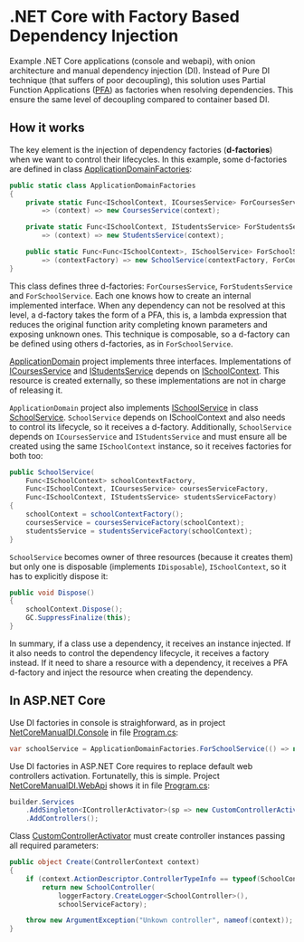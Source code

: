 # .NET Core with Factory Based Dependency Injection
Example .NET Core applications (console and webapi), with onion architecture and manual dependency injection (DI). Instead of Pure DI technique (that suffers of poor decoupling), this solution uses Partial Function Applications ([PFA](https://en.wikipedia.org/wiki/Partial_application)) as factories when resolving dependencies. This ensure the same level of decoupling compared to container based DI.

## How it works
The key element is the injection of dependency factories (**d-factories**) when we want to control their lifecycles. In this example, some d-factories are defined in class [ApplicationDomainFactories](src/ApplicationDomain/ApplicationDomainFactories.cs):

```C#
public static class ApplicationDomainFactories
{
    private static Func<ISchoolContext, ICoursesService> ForCoursesService
        => (context) => new CoursesService(context);

    private static Func<ISchoolContext, IStudentsService> ForStudentsService
        => (context) => new StudentsService(context);

    public static Func<Func<ISchoolContext>, ISchoolService> ForSchoolService
        => (contextFactory) => new SchoolService(contextFactory, ForCoursesService, ForStudentsService);
}
```

This class defines three d-factories: `ForCoursesService`, `ForStudentsService` and `ForSchoolService`. Each one knows how to create an internal implemented interface. When any dependency can not be resolved at this level, a d-factory takes the form of a PFA, this is, a lambda expression that reduces the original function arity completing known parameters and exposing unknown ones. This technique is composable, so a d-factory can be defined using others d-factories, as in `ForSchoolService`.
 
[ApplicationDomain](src/ApplicationDomain) project implements three interfaces. Implementations of [ICoursesService](src/ApplicationDomain/ICoursesService.cs) and [IStudentsService](src/ApplicationDomain/IStudentsService.cs) depends on [ISchoolContext](src/ApplicationDomain.Repositories/ISchoolContext.cs). This resource is created externally, so these implementations are not in charge of releasing it.

`ApplicationDomain` project also implements [ISchoolService](src/ApplicationDomain/ISchoolService.cs) in class [SchoolService](src/ApplicationDomain/SchoolService.cs). `SchoolService` depends on ISchoolContext and also needs to control its lifecycle, so it receives a d-factory. Additionally, `SchoolService` depends on `ICoursesService` and `IStudentsService` and must ensure all be created using the same `ISchoolContext` instance, so it receives factories for both too:

```C#
public SchoolService(
    Func<ISchoolContext> schoolContextFactory,
    Func<ISchoolContext, ICoursesService> coursesServiceFactory,
    Func<ISchoolContext, IStudentsService> studentsServiceFactory)
{
    schoolContext = schoolContextFactory();
    coursesService = coursesServiceFactory(schoolContext);
    studentsService = studentsServiceFactory(schoolContext);
}
```

`SchoolService` becomes owner of three resources (because it creates them) but only one is disposable (implements `IDisposable`), `ISchoolContext`, so it has to explicitly dispose it:

```C#
public void Dispose()
{
    schoolContext.Dispose();
    GC.SuppressFinalize(this);
}
```

In summary, if a class use a dependency, it receives an instance injected. If it also needs to control the dependency lifecycle, it receives a factory instead. If it need to share a resource with a dependency, it receives a PFA d-factory and inject the resource when creating the dependency.

## In ASP.NET Core
Use DI factories in console is straighforward, as in project [NetCoreManualDI.Console](src/Presentation.Console) in file [Program.cs](src/Presentation.Console/Program.cs):

```C#
var schoolService = ApplicationDomainFactories.ForSchoolService(() => new SchoolContext(connectionString, true));
```

Use DI factories in ASP.NET Core requires to replace default web controllers activation. Fortunatelly, this is simple. Project [NetCoreManualDI.WebApi](src/Presentation.WebApi) shows it in file [Program.cs](src/Presentation.WebApi/Program.cs):

```C#
builder.Services
    .AddSingleton<IControllerActivator>(sp => new CustomControllerActivator(sp))
    .AddControllers();
```

Class [CustomControllerActivator](src/Presentation.WebApi/CustomControllerActivator.cs) must create controller instances passing all required parameters:

```C#
public object Create(ControllerContext context)
{
    if (context.ActionDescriptor.ControllerTypeInfo == typeof(SchoolController))
        return new SchoolController(
            loggerFactory.CreateLogger<SchoolController>(),
            schoolServiceFactory);

    throw new ArgumentException("Unkown controller", nameof(context));
}
```
